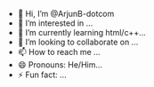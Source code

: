 - 👋 Hi, I’m @ArjunB-dotcom
- 👀 I’m interested in  ...
- 🌱 I’m currently learning html/c++...
- 💞️ I’m looking to collaborate on ...
- 📫 How to reach me ...
- 😄 Pronouns: He/Him...
- ⚡ Fun fact: ...

<!---
ArjunB-dotcom/ArjunB-dotcom is a ✨ special ✨ repository because its `README.md` (this file) appears on your GitHub profile.
You can click the Preview link to take a look at your changes.
--->
